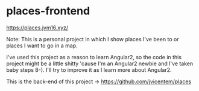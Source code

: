 # places-frontend

https://places.jvm16.xyz/

Note: This is a personal project in which I show places I've been to or places I want to go in a map.

I've used this project as a reason to learn Angular2, so the code in this project might be a little shitty 'cause I'm an Angular2 newbie and I've taken baby steps 8-). I'll try to improve it as I learn more about Angular2.

This is the back-end of this project -> https://github.com/jvicentem/places

